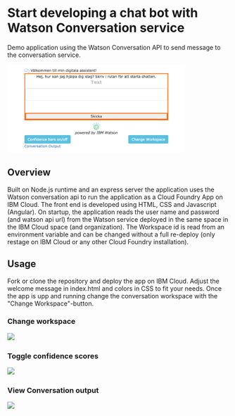# Start developing a chat bot with Watson Conversation service

Demo application using the Watson Conversation API to send message to the conversation service.

<img src="docs/chatbot.png" height="200">

## Overview

Built on Node.js runtime and an express server the application uses the Watson conversation api to run the application as a Cloud Foundry App on IBM Cloud. The front end is developed using HTML, CSS and Javascript (Angular). On startup, the application reads the user name and password (and watson api url) from the Watson service deployed in the same space in the IBM Cloud space (and organization). The Workspace id is read from an environment variable and can be changed without a full re-deploy (only restage on IBM Cloud or any other Cloud Foundry installation).

## Usage

Fork or clone the repository and deploy the app on IBM Cloud. Adjust the welcome message in index.html and colors in CSS to fit your needs. Once the app is upp and running change the conversation workspace with the "Change Workspace"-button.

### Change workspace

<img src="changeworkspace" height="200">

### Toggle confidence scores

<img src="confidencescores" height="200">

### View Conversation output

<img src="conversationoutput" height="200">
